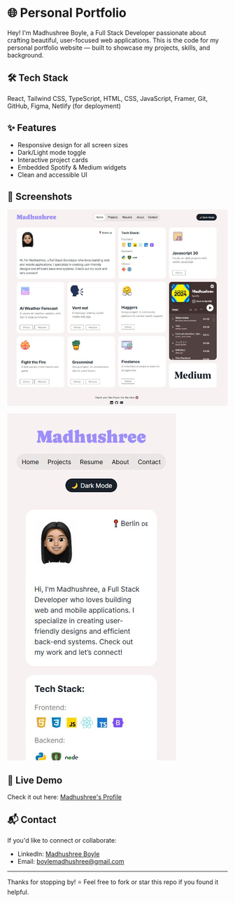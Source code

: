 # 🌐 Personal Portfolio

Hey! I'm Madhushree Boyle, a Full Stack Developer passionate about crafting beautiful, user-focused web applications. This is the code for my personal portfolio website — built to showcase my projects, skills, and background.

## 🛠️ Tech Stack

 React, Tailwind CSS, TypeScript, HTML, CSS, JavaScript, Framer, Git, GitHub, Figma, Netlify (for deployment)

## ✨ Features

- Responsive design for all screen sizes
- Dark/Light mode toggle
- Interactive project cards
- Embedded Spotify & Medium widgets
- Clean and accessible UI

## 📸 Screenshots

![Laptop View](./assets/Capture.JPG)

![Mobile View](./assets/Capture_Mobile%20view.JPG)

## 🚀 Live Demo

Check it out here: [Madhushree's Profile](https://madhushreeboyle.netlify.app/)

## 📬 Contact

If you'd like to connect or collaborate:

- LinkedIn: [Madhushree Boyle](https://www.linkedin.com/in/madhushreeb/)
- Email: boylemadhushree@gmail.com

---

Thanks for stopping by! ⭐ Feel free to fork or star this repo if you found it helpful.

